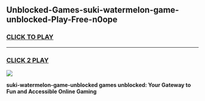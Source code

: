 
## Unblocked-Games-suki-watermelon-game-unblocked-Play-Free-n0ope
<h3>
<a href="https://premium76.site?title=suki-watermelon-game-unblocked&ref=10A">CLICK TO PLAY</a></h3>
<hr>

<h3>
<a href="https://premium76.site?title=suki-watermelon-game-unblocked&ref=10A">CLICK 2 PLAY</a>
  
</h3>

<a href="https://premium76.site?title=suki-watermelon-game-unblocked&ref=10A"><img src="https://clearcache.store/games.png"></a>


**suki-watermelon-game-unblocked games unblocked: Your Gateway to Fun and Accessible Online Gaming**
